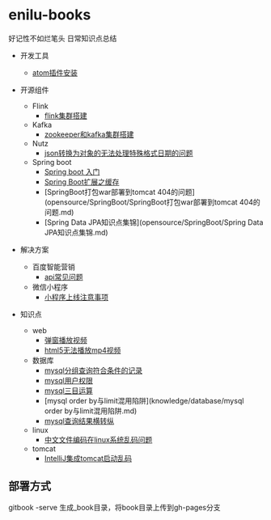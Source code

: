 # enilu-books

好记性不如烂笔头
日常知识点总结


* 开发工具
  * [atom插件安装](tools/atom/atom_plugins_install.md)

* 开源组件
  * Flink
    * [flink集群搭建](opensource/flink/flink集群搭建.md)
  * Kafka
    * [zookeeper和kafka集群搭建](opensource/kafka/zookeeper和kafka集群搭建.md)
  * Nutz
    * [json转换为对象的无法处理特殊格式日期的问题](opensource/nutz/json转换为对象的无法处理特殊格式日期的问题.md)
  * Spring boot
    * [Spring boot 入门](opensource/SpringBoot/SpringBoot入门.md)
    * [Spring Boot扩展之缓存](opensource/SpringBoot/SpringBoot扩展之缓存.md)
    * [SpringBoot打包war部署到tomcat 404的问题](opensource/SpringBoot/SpringBoot打包war部署到tomcat 404的问题.md)
    * [Spring Data JPA知识点集锦](opensource/SpringBoot/Spring Data JPA知识点集锦.md)

* 解决方案
  * 百度智能营销
    * [api常见问题](solutions/BaiduSEM/api常见问题.md)
  * 微信小程序
    * [小程序上线注意事项](solutions/wxapp/小程序上线注意事项.md)
* 知识点
  * web
    *  [弹窗播放视频](knowledge/web/弹窗播放视频.md)
    *  [html5无法播放mp4视频](knowledge/web/html5无法播放mp4视频.md)
  * 数据库  
    * [mysql分组查询符合条件的记录](knowledge/database/mysql分组查询符合条件的记录.md)
    * [mysql用户权限](knowledge/database/mysql权限管理.md)
    * [mysql三目运算](knowledge/database/mysql实现三目运算.md)
    * [mysql order by与limit混用陷阱](knowledge/database/mysql order by与limit混用陷阱.md)
    * [mysql查询结果横转纵](knowledge/database/mysql查询结果横转纵.md)
  * linux
    * [中文文件编码在linux系统乱码问题](knowledge/linux/中文文件编码在linux系统乱码问题.md)
  * tomcat
    * [IntelliJ集成tomcat启动乱码](knowledge/tomcat/IntelliJ集成tomcat启动乱码.md)

## 部署方式

gitbook -serve 生成_book目录，将book目录上传到gh-pages分支
